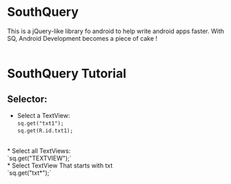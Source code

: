 # SouthQuery
This is a jQuery-like library fo android  to help write android apps faster.
With SQ,  Android Development becomes a piece of cake !  
<br>
<h1>SouthQuery Tutorial</h1>

## Selector:
* Select a TextView:<br>
`sq.get("txt1");`<br>
`sq.get(R.id.txt1);`
<br>
* Select all TextViews:<br>
`sq.get("TEXTVIEW");`<br>
* Select TextView That starts with txt<br>
`sq.get("txt*");`

